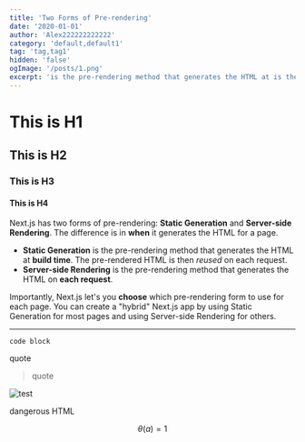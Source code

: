 ```yaml
---
title: 'Two Forms of Pre-rendering'
date: '2020-01-01'
author: 'Alex222222222222'
category: 'default,default1'
tag: 'tag,tag1'
hidden: 'false'
ogImage: '/posts/1.png'
excerpt: 'is the pre-rendering method that generates the HTML at is the pre-rendering method that generates the HTML on'
---
```


# This is H1

## This is H2

### This is H3

#### This is H4

Next.js has two forms of pre-rendering: **Static Generation** and **Server-side Rendering**. The difference is in **when** it generates the HTML for a page.

- **Static Generation** is the pre-rendering method that generates the HTML at **build time**. The pre-rendered HTML is then _reused_ on each request.
- **Server-side Rendering** is the pre-rendering method that generates the HTML on **each request**.

Importantly, Next.js let's you **choose** which pre-rendering form to use for each page. You can create a "hybrid" Next.js app by using Static Generation for most pages and using Server-side Rendering for others.

---

```
code block
```

quote 
> quote

![test](/posts/1.png)

<div> dangerous HTML </div>

$$
\theta(a) =1
$$

